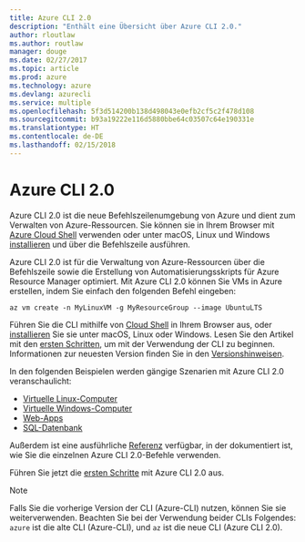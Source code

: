 ```yaml
---
title: Azure CLI 2.0
description: "Enthält eine Übersicht über Azure CLI 2.0."
author: rloutlaw
ms.author: routlaw
manager: douge
ms.date: 02/27/2017
ms.topic: article
ms.prod: azure
ms.technology: azure
ms.devlang: azurecli
ms.service: multiple
ms.openlocfilehash: 5f3d514200b138d498043e0efb2cf5c2f478d108
ms.sourcegitcommit: b93a19222e116d5880bbe64c03507c64e190331e
ms.translationtype: HT
ms.contentlocale: de-DE
ms.lasthandoff: 02/15/2018
---
```

# <a name="azure-cli-20"></a>Azure CLI 2.0

Azure CLI 2.0 ist die neue Befehlszeilenumgebung von Azure und dient zum Verwalten von Azure-Ressourcen.
Sie können sie in Ihrem Browser mit [Azure Cloud Shell](/azure/cloud-shell/overview) verwenden oder unter macOS, Linux und Windows [installieren](install-azure-cli.md) und über die Befehlszeile ausführen.

Azure CLI 2.0 ist für die Verwaltung von Azure-Ressourcen über die Befehlszeile sowie die Erstellung von Automatisierungsskripts für Azure Resource Manager optimiert. Mit Azure CLI 2.0 können Sie VMs in Azure erstellen, indem Sie einfach den folgenden Befehl eingeben:

```azurecli-interactive
az vm create -n MyLinuxVM -g MyResourceGroup --image UbuntuLTS
```

Führen Sie die CLI mithilfe von [Cloud Shell](/azure/cloud-shell/overview) in Ihrem Browser aus, oder [installieren](install-azure-cli.md) Sie sie unter macOS, Linux oder Windows.
Lesen Sie den Artikel mit den [ersten Schritten](get-started-with-azure-cli.md), um mit der Verwendung der CLI zu beginnen.
Informationen zur neuesten Version finden Sie in den [Versionshinweisen](release-notes-azure-cli.md).

In den folgenden Beispielen werden gängige Szenarien mit Azure CLI 2.0 veranschaulicht:
- [Virtuelle Linux-Computer](/azure/virtual-machines/virtual-machines-linux-cli-samples?toc=%2fcli%2fazure%2ftoc.json&bc=%2fcli%2fazure%2fbreadcrumb%2ftoc.json)
- [Virtuelle Windows-Computer](/azure/virtual-machines/virtual-machines-windows-cli-samples?toc=%2fcli%2fazure%2ftoc.json&bc=%2fcli%2fazure%2fbreadcrumb%2ftoc.json)
- [Web-Apps](/azure/app-service-web/app-service-cli-samples?toc=%2fcli%2fazure%2ftoc.json&bc=%2fcli%2fazure%2fbreadcrumb%2ftoc.json)
- [SQL-Datenbank](/azure/sql-database/sql-database-cli-samples?toc=%2fcli%2fazure%2ftoc.json&bc=%2fcli%2fazure%2fbreadcrumb%2ftoc.json)

Außerdem ist eine ausführliche [Referenz](/cli/azure/) verfügbar, in der dokumentiert ist, wie Sie die einzelnen Azure CLI 2.0-Befehle verwenden.

Führen Sie jetzt die [ersten Schritte](get-started-with-azure-cli.md) mit Azure CLI 2.0 aus.


> [!NOTE]
> Falls Sie die vorherige Version der CLI (Azure-CLI) nutzen, können Sie sie weiterverwenden.
> Beachten Sie bei der Verwendung beider CLIs Folgendes: `azure` ist die alte CLI (Azure-CLI), und `az` ist die neue CLI (Azure CLI 2.0).
